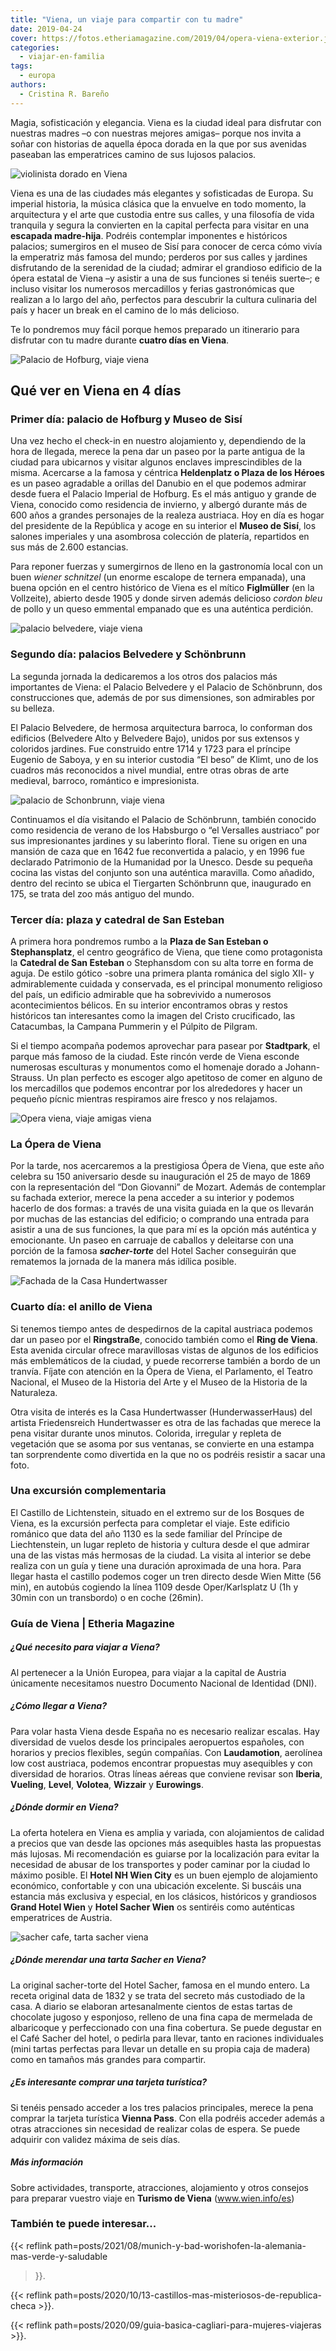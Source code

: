```yaml
---
title: "Viena, un viaje para compartir con tu madre"
date: 2019-04-24
cover: https://fotos.etheriamagazine.com/2019/04/opera-viena-exterior.jpg
categories: 
  - viajar-en-familia
tags: 
  - europa
authors: 
  - Cristina R. Bareño
---
```


Magia, sofisticación y elegancia. Viena es la ciudad ideal para disfrutar con nuestras madres –o con nuestras mejores amigas– porque nos invita a soñar con historias de aquella época dorada en la que por sus avenidas paseaban las emperatrices camino de sus lujosos palacios.

![violinista dorado en Viena](https://fotos.etheriamagazine.com/2019/04/viena-violinista.jpg "Si hubiese que elegir dos elementos en Viena serían la música y el arte. ©Pixabay")

Viena es una de las ciudades más elegantes y sofisticadas de Europa. Su imperial 
historia, la música clásica que la envuelve en todo momento, la arquitectura y el arte 
que custodia entre sus calles, y una filosofía de vida tranquila y segura la convierten 
en la capital perfecta para visitar en una **escapada madre-hija**. Podréis contemplar 
imponentes e históricos palacios; sumergiros en el museo de Sisí para conocer de cerca 
cómo vivía la emperatriz más famosa del mundo; perderos por sus calles y jardines 
disfrutando de la serenidad de la ciudad; admirar el grandioso edificio de la ópera 
estatal de Viena –y asistir a una de sus funciones si tenéis suerte–; e incluso visitar 
los numerosos mercadillos y ferias gastronómicas que realizan a lo largo del año, 
perfectos para descubrir la cultura culinaria del país y hacer un break en el camino de 
lo más delicioso. 

Te lo pondremos muy fácil porque hemos preparado un itinerario para disfrutar con tu 
madre durante **cuatro días en Viena**. 

![Palacio de Hofburg, viaje viena](https://fotos.etheriamagazine.com/2019/04/viena-palacio-Hofburg.jpg "Palacio de Hofburg. ©Pixabay")

## Qué ver en Viena en 4 días

### Primer día: palacio de Hofburg y Museo de Sisí

Una vez hecho el check-in en nuestro alojamiento y, dependiendo de la hora de llegada, 
merece la pena dar un paseo por la parte antigua de la ciudad para ubicarnos y visitar 
algunos enclaves imprescindibles de la misma. Acercarse a la famosa y céntrica 
**Heldenplatz o Plaza de los Héroes** es un paseo agradable a orillas del Danubio en el 
que podemos admirar desde fuera el Palacio Imperial de Hofburg. Es el más antiguo y 
grande de Viena, conocido como residencia de invierno, y albergó durante más de 600 años 
a grandes personajes de la realeza austriaca. Hoy en día es hogar del presidente de la 
República y acoge en su interior el **Museo de Sisí**, los salones imperiales y una 
asombrosa colección de platería, repartidos en sus más de 2.600 estancias. 

Para reponer fuerzas y sumergirnos de lleno en la gastronomía local con un buen _wiener 
schnitzel_ (un enorme escalope de ternera empanada), una buena opción en el centro 
histórico de Viena es el mítico **Figlmüller** (en la Vollzeite), abierto desde 1905 y 
donde sirven además delicioso _cordon bleu_ de pollo y un queso emmental empanado que es 
una auténtica perdición. 

![palacio belvedere, viaje viena](https://fotos.etheriamagazine.com/2019/04/viena-palacio-belvedere.jpg "Palacio Belvedere. ©Pixabay")

### Segundo día: palacios Belvedere y Schönbrunn

La segunda jornada la dedicaremos a los otros dos palacios más importantes de Viena: el 
Palacio Belvedere y el Palacio de Schönbrunn, dos construcciones que, además de por sus 
dimensiones, son admirables por su belleza. 

El Palacio Belvedere, de hermosa arquitectura barroca, lo conforman dos edificios 
(Belvedere Alto y Belvedere Bajo), unidos por sus extensos y coloridos jardines. Fue 
construido entre 1714 y 1723 para el príncipe Eugenio de Saboya, y en su interior 
custodia “El beso” de Klimt, uno de los cuadros más reconocidos a nivel mundial, entre 
otras obras de arte medieval, barroco, romántico e impresionista. 

![palacio de Schonbrunn, viaje viena](https://fotos.etheriamagazine.com/2019/04/viena-palacio-schonbrunn.jpg "Palacio de Schönbrunn. ©Pixabay")

Continuamos el día visitando el Palacio de Schönbrunn, también conocido como residencia 
de verano de los Habsburgo o “el Versalles austriaco” por sus impresionantes jardines y 
su laberinto floral. Tiene su origen en una mansión de caza que en 1642 fue reconvertida 
a palacio, y en 1996 fue declarado Patrimonio de la Humanidad por la Unesco. Desde su 
pequeña cocina las vistas del conjunto son una auténtica maravilla. Como añadido, dentro 
del recinto se ubica el Tiergarten Schönbrunn que, inaugurado en 175, se trata del zoo 
más antiguo del mundo. 

### Tercer día: plaza y catedral de San Esteban

A primera hora pondremos rumbo a la **Plaza de San Esteban o Stephansplatz**, el centro 
geográfico de Viena, que tiene como protagonista la **Catedral de San Esteban** o 
Stephansdom con su alta torre en forma de aguja. De estilo gótico -sobre una primera 
planta románica del siglo XII- y admirablemente cuidada y conservada, es el principal 
monumento religioso del país, un edificio admirable que ha sobrevivido a numerosos 
acontecimientos bélicos. En su interior encontramos obras y restos históricos tan 
interesantes como la imagen del Cristo crucificado, las Catacumbas, la Campana Pummerin 
y el Púlpito de Pilgram. 

Si el tiempo acompaña podemos aprovechar para pasear por **Stadtpark**, el parque más 
famoso de la ciudad. Este rincón verde de Viena esconde numerosas esculturas y 
monumentos como el homenaje dorado a Johann-Strauss. Un plan perfecto es escoger algo 
apetitoso de comer en alguno de los mercadillos que podemos encontrar por los 
alrededores y hacer un pequeño pícnic mientras respiramos aire fresco y nos relajamos. 

![Opera viena, viaje amigas viena](https://fotos.etheriamagazine.com/2019/04/opera-viena-exterior.jpg "Vistas del edificio de la Ópera desde el Museo Albertina. ©Pixabay")

### La Ópera de Viena

Por la tarde, nos acercaremos a la prestigiosa Ópera de Viena, que este año celebra su 
150 aniversario desde su inauguración el 25 de mayo de 1869 con la representación del 
“Don Giovanni” de Mozart. Además de contemplar su fachada exterior, merece la pena 
acceder a su interior y podemos hacerlo de dos formas: a través de una visita guiada en 
la que os llevarán por muchas de las estancias del edificio; o comprando una entrada 
para asistir a una de sus funciones, la que para mí es la opción más auténtica y 
emocionante. Un paseo en carruaje de caballos y deleitarse con una porción de la famosa 
_**sacher-torte**_ del Hotel Sacher conseguirán que rematemos la jornada de la manera 
más idílica posible. 

![Fachada de la Casa Hundertwasser](https://fotos.etheriamagazine.com/2019/04/hundertwasser-viena.jpg "Fachada de HunderwasserHaus o Casa Hundertwasser. ©Pixabay")

### Cuarto día: el anillo de Viena

Si tenemos tiempo antes de despedirnos de la capital austriaca podemos dar un paseo por 
el **Ringstraße**, conocido también como el **Ring de Viena**. Esta avenida circular 
ofrece maravillosas vistas de algunos de los edificios más emblemáticos de la ciudad, y 
puede recorrerse también a bordo de un tranvía. Fíjate con atención en la Ópera de 
Viena, el Parlamento, el Teatro Nacional, el Museo de la Historia del Arte y el Museo de 
la Historia de la Naturaleza. 

Otra visita de interés es la Casa Hundertwasser (HunderwasserHaus) del artista 
Friedensreich Hundertwasser es otra de las fachadas que merece la pena visitar durante 
unos minutos. Colorida, irregular y repleta de vegetación que se asoma por sus ventanas, 
se convierte en una estampa tan sorprendente como divertida en la que no os podréis 
resistir a sacar una foto. 

### Una excursión complementaria

El Castillo de Lichtenstein, situado en el extremo sur de los Bosques de Viena, es la 
excursión perfecta para completar el viaje. Este edificio románico que data del año 1130 
es la sede familiar del Príncipe de Liechtenstein, un lugar repleto de historia y 
cultura desde el que admirar una de las vistas más hermosas de la ciudad. La visita al 
interior se debe realiza con un guía y tiene una duración aproximada de una hora. Para 
llegar hasta el castillo podemos coger un tren directo desde Wien Mitte (56 min), en 
autobús cogiendo la línea 1109 desde Oper/Karlsplatz U (1h y 30min con un transbordo) o 
en coche (26min). 

### Guía de Viena | Etheria Magazine

##### ¿Qué necesito para viajar a Viena?

Al pertenecer a la Unión Europea, para viajar a la capital de Austria únicamente 
necesitamos nuestro Documento Nacional de Identidad (DNI). 

##### ¿Cómo llegar a Viena?

Para volar hasta Viena desde España no es necesario realizar escalas. Hay diversidad de 
vuelos desde los principales aeropuertos españoles, con horarios y precios flexibles, 
según compañías. Con **Laudamotion**, aerolínea low cost austriaca, podemos encontrar 
propuestas muy asequibles y con diversidad de horarios. Otras líneas aéreas que conviene 
revisar son **Iberia**, **Vueling**, **Level**, **Volotea**, **Wizzair** y 
**Eurowings**. 

##### ¿Dónde dormir en Viena?

La oferta hotelera en Viena es amplia y variada, con alojamientos de calidad a precios 
que van desde las opciones más asequibles hasta las propuestas más lujosas. Mi 
recomendación es guiarse por la localización para evitar la necesidad de abusar de los 
transportes y poder caminar por la ciudad lo máximo posible. El **Hotel NH Wien City** 
es un buen ejemplo de alojamiento económico, confortable y con una ubicación excelente. 
Si buscáis una estancia más exclusiva y especial, en los clásicos, históricos y 
grandiosos **Grand Hotel Wien** y **Hotel Sacher Wien** os sentiréis como auténticas 
emperatrices de Austria. 

![sacher cafe, tarta sacher viena](https://fotos.etheriamagazine.com/2019/04/viaje-viena-Sacher-Cafe.jpg "©Sacher Café.")

##### ¿Dónde merendar una tarta Sacher en Viena?

La original sacher-torte del Hotel Sacher, famosa en el mundo entero. La receta original 
data de 1832 y se trata del secreto más custodiado de la casa. A diario se elaboran 
artesanalmente cientos de estas tartas de chocolate jugoso y esponjoso, relleno de una 
fina capa de mermelada de albaricoque y perfeccionado con una fina cobertura. Se puede 
degustar en el Café Sacher del hotel, o pedirla para llevar, tanto en raciones 
individuales (mini tartas perfectas para llevar un detalle en su propia caja de madera) 
como en tamaños más grandes para compartir. 

##### ¿Es interesante comprar una tarjeta turística?

Si tenéis pensado acceder a los tres palacios principales, merece la pena comprar la 
tarjeta turística **Vienna Pass**. Con ella podréis acceder además a otras atracciones 
sin necesidad de realizar colas de espera. Se puede adquirir con validez máxima de seis 
días. 

##### Más información

Sobre actividades, transporte, atracciones, alojamiento y otros consejos para preparar 
vuestro viaje en **Turismo de Viena** (www.wien.info/es) 

### También te puede interesar...

{{< reflink path=posts/2021/08/munich-y-bad-worishofen-la-alemania-mas-verde-y-saludable 
>}}. 

{{< reflink path=posts/2020/10/13-castillos-mas-misteriosos-de-republica-checa >}}. 

{{< reflink path=posts/2020/09/guia-basica-cagliari-para-mujeres-viajeras >}}.
